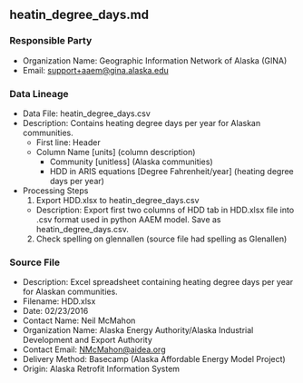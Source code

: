 ## heatin_degree_days.md

### Responsible Party
  * Organization Name: Geographic Information Network of Alaska (GINA)
  * Email: support+aaem@gina.alaska.edu

### Data Lineage
  * Data File: heatin_degree_days.csv
  * Description: Contains heating degree days per year for Alaskan communities.
    * First line: Header
    * Column Name [units] (column description)
      * Community [unitless] (Alaska communities)
      * HDD in ARIS equations [Degree Fahrenheit/year] (heating degree days per year)
  * Processing Steps
    1. Export HDD.xlsx to heatin_degree_days.csv
      * Description: Export first two columns of HDD tab in HDD.xlsx file into .csv format used in python AAEM model. Save as heatin_degree_days.csv.
    2. Check spelling on glennallen (source file had spelling as Glenallen)

### Source File
  * Description: Excel spreadsheet containing heating degree days per year for Alaskan communities.
  * Filename: HDD.xlsx
  * Date: 02/23/2016
  * Contact Name: Neil McMahon
  * Organization Name: Alaska Energy Authority/Alaska Industrial Development and Export Authority
  * Contact Email: NMcMahon@aidea.org
  * Delivery Method: Basecamp (Alaska Affordable Energy Model Project)
  * Origin: Alaska Retrofit Information System
